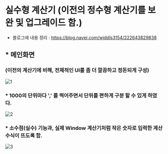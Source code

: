 # 실수형 계산기 (이전의 정수형 계산기를 보완 및 업그레이드 함.)
- 블로그에 내용 정리 : https://blog.naver.com/wjddls3154/222643829838

## * 메인화면 
### (이전의 계산기에 비해, 전체적인 UI를 좀 더 깔끔하고 정돈되게 구성)
![1](https://user-images.githubusercontent.com/37132897/154781240-5140e162-df5f-4a06-941d-cd56786a6a04.png)

### * 1000의 단위마다 ',' 를 찍어주면서 단위를 편하게 구분 할 수 있게 하였다.
![2](https://user-images.githubusercontent.com/37132897/154781244-60402bd3-d09e-4c46-b730-0c7e44c5fff8.png)

### * 소수점(실수) 기능과, 실제 Window 계산기처럼 작은 숫자로 입력한 계산수식이 뜨도록 함.
![3](https://user-images.githubusercontent.com/37132897/154781248-4416ad58-c5ed-4a37-ba5e-efd7c8f3ea34.png)

